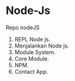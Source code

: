 # Node-Js
Repo nodeJS
1. REPL Node js.
2. Menjalankan Node js.
3. Module System.
4. Core Module.
5. NPM.
6. Contact App.
